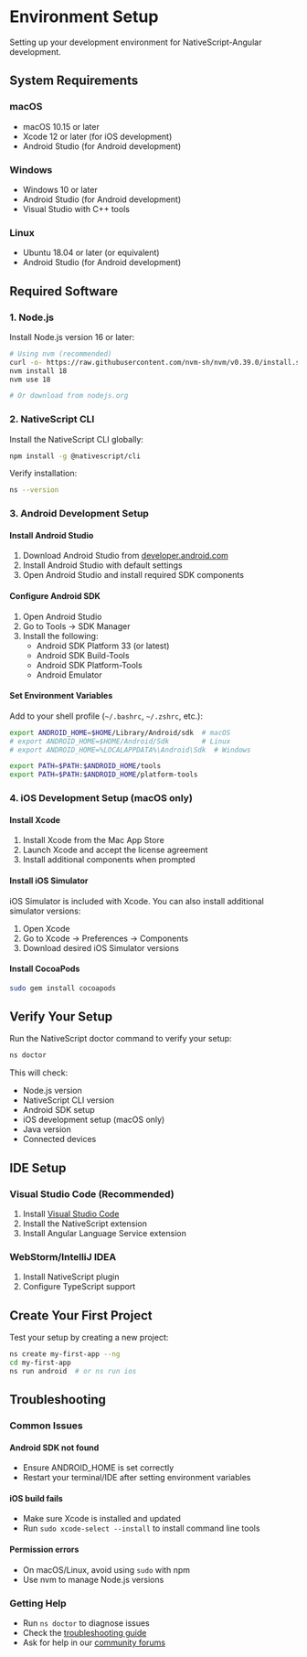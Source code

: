 # Environment Setup

Setting up your development environment for NativeScript-Angular development.

## System Requirements

### macOS
- macOS 10.15 or later
- Xcode 12 or later (for iOS development)
- Android Studio (for Android development)

### Windows
- Windows 10 or later
- Android Studio (for Android development)
- Visual Studio with C++ tools

### Linux
- Ubuntu 18.04 or later (or equivalent)
- Android Studio (for Android development)

## Required Software

### 1. Node.js
Install Node.js version 16 or later:

```bash
# Using nvm (recommended)
curl -o- https://raw.githubusercontent.com/nvm-sh/nvm/v0.39.0/install.sh | bash
nvm install 18
nvm use 18

# Or download from nodejs.org
```

### 2. NativeScript CLI
Install the NativeScript CLI globally:

```bash
npm install -g @nativescript/cli
```

Verify installation:
```bash
ns --version
```

### 3. Android Development Setup

#### Install Android Studio
1. Download Android Studio from [developer.android.com](https://developer.android.com/studio)
2. Install Android Studio with default settings
3. Open Android Studio and install required SDK components

#### Configure Android SDK
1. Open Android Studio
2. Go to Tools → SDK Manager
3. Install the following:
   - Android SDK Platform 33 (or latest)
   - Android SDK Build-Tools
   - Android SDK Platform-Tools
   - Android Emulator

#### Set Environment Variables
Add to your shell profile (`~/.bashrc`, `~/.zshrc`, etc.):

```bash
export ANDROID_HOME=$HOME/Library/Android/sdk  # macOS
# export ANDROID_HOME=$HOME/Android/Sdk        # Linux
# export ANDROID_HOME=%LOCALAPPDATA%\Android\Sdk  # Windows

export PATH=$PATH:$ANDROID_HOME/tools
export PATH=$PATH:$ANDROID_HOME/platform-tools
```

### 4. iOS Development Setup (macOS only)

#### Install Xcode
1. Install Xcode from the Mac App Store
2. Launch Xcode and accept the license agreement
3. Install additional components when prompted

#### Install iOS Simulator
iOS Simulator is included with Xcode. You can also install additional simulator versions:

1. Open Xcode
2. Go to Xcode → Preferences → Components
3. Download desired iOS Simulator versions

#### Install CocoaPods
```bash
sudo gem install cocoapods
```

## Verify Your Setup

Run the NativeScript doctor command to verify your setup:

```bash
ns doctor
```

This will check:
- Node.js version
- NativeScript CLI version
- Android SDK setup
- iOS development setup (macOS only)
- Java version
- Connected devices

## IDE Setup

### Visual Studio Code (Recommended)
1. Install [Visual Studio Code](https://code.visualstudio.com/)
2. Install the NativeScript extension
3. Install Angular Language Service extension

### WebStorm/IntelliJ IDEA
1. Install NativeScript plugin
2. Configure TypeScript support

## Create Your First Project

Test your setup by creating a new project:

```bash
ns create my-first-app --ng
cd my-first-app
ns run android  # or ns run ios
```

## Troubleshooting

### Common Issues

#### Android SDK not found
- Ensure ANDROID_HOME is set correctly
- Restart your terminal/IDE after setting environment variables

#### iOS build fails
- Make sure Xcode is installed and updated
- Run `sudo xcode-select --install` to install command line tools

#### Permission errors
- On macOS/Linux, avoid using `sudo` with npm
- Use nvm to manage Node.js versions

### Getting Help
- Run `ns doctor` to diagnose issues
- Check the [troubleshooting guide](/guide/troubleshooting)
- Ask for help in our [community forums](/community)